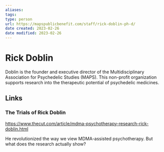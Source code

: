 ```yaml
---
aliases: 
tags: 
type: person
url: https://mapspublicbenefit.com/staff/rick-doblin-ph-d/
date created: 2023-02-26
date modified: 2023-02-26
---
```


# Rick Doblin

Doblin is the founder and executive director of the Multidisciplinary Association for Psychedelic Studies (MAPS). This non-profit organization supports research into the therapeutic potential of psychedelic medicines.

## Links

### The Trials of Rick Doblin

https://www.thecut.com/article/mdma-psychotherapy-research-rick-doblin.html

He revolutionized the way we view MDMA-assisted psychotherapy. But what does the research actually show?